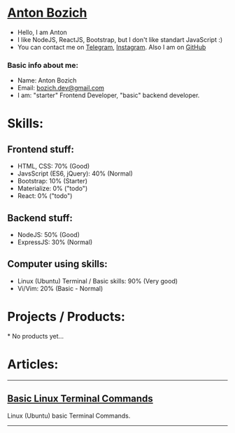 # [Anton Bozich](http://bozich.github.io)


* Hello, I am Anton
* I like NodeJS, ReactJS, Bootstrap, but I don't like standart JavaScript :)
* You can contact me on [Telegram](http://t.me/same_anton), [Instagram](http://instagram.com/same.anton). Also I am on [GitHub](http://github.com/bozich/bozich.github.io)


### Basic info about me:
* Name: Anton Bozich
* Email: [bozich.dev@gmail.com](bozich.dev@gmail.com)
* I am: "starter" Frontend Developer, "basic" backend developer.

# Skills:
## Frontend stuff:
* HTML, CSS: 70% (Good)
* JavsScript (ES6, jQuery): 40% (Normal)
* Bootstrap: 10% (Starter)
* Materialize: 0% ("todo")
* React: 0% ("todo")

## Backend stuff:
* NodeJS: 50% (Good)
* ExpressJS: 30% (Normal)

## Computer using skills:
* Linux (Ubuntu) Terminal / Basic skills: 90% (Very good)
* Vi/Vim: 20% (Basic - Normal)

# Projects / Products:
\* No products yet...

# Articles:

___
## [Basic Linux Terminal Commands](http:/github.com/bozich/bozich.github.io/tree/master/articles/Linux_Terminal_Basics)

Linux (Ubuntu) basic Terminal Commands.
___
